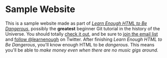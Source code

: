 # Sample Website
This is a sample website made as part of [*Learn Enough HTML to Be Dangerous*](https://www.learnenough.com/html-tutorial), possibly the <strong>greatest</strong> beginner Git tutorial in the history of the Universe. You should totally [ check it out](https://www.learnenough.com/html-tutorial), and be sure to [join the email list](https://www.learnenough.com/#email_list) and
[follow @learnenough](http://twitter.com/learnenough) on Twitter.
After finishing *Learn Enough HTML to Be Dangerous*, you'll know enough HTML to be *dangerous*. This means you'll be able to <em>make money even when there are no music gigs around.</em>

